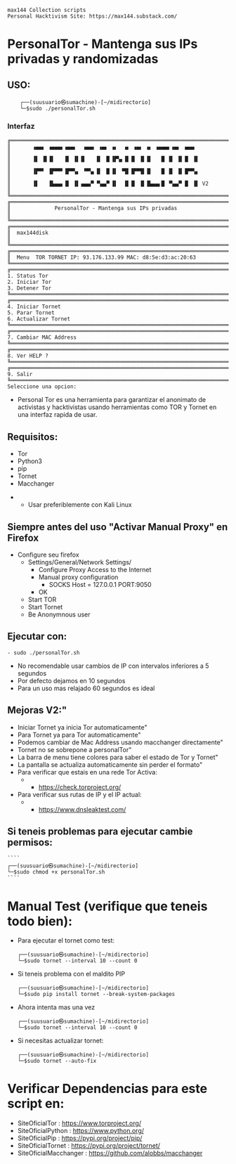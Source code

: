 ```
max144 Collection scripts
Personal Hacktivism Site: https://max144.substack.com/
```
# PersonalTor - Mantenga sus IPs privadas y randomizadas

## USO:
```
    ┌──(suusuario㉿sumachine)-[~/midirectorio]
    └─$sudo ./personalTor.sh
```
### Interfaz
```  
╔══════════════════════════════════════════════════════════════════════╗
║       ▗▄▄▖ ▗▄▄▄▖▗▄▄▖  ▗▄▄▖ ▗▄▖ ▗▖  ▗▖ ▗▄▖ ▗▖ ▗▄▄▄▖▗▄▖ ▗▄▄▖           ║
║       ▐▌ ▐▌▐▌   ▐▌ ▐▌▐▌   ▐▌ ▐▌▐▛▚▖▐▌▐▌ ▐▌▐▌   █ ▐▌ ▐▌▐▌ ▐▌          ║
║       ▐▛▀▘ ▐▛▀▀▘▐▛▀▚▖ ▝▀▚▖▐▌ ▐▌▐▌ ▝▜▌▐▛▀▜▌▐▌   █ ▐▌ ▐▌▐▛▀▚▖          ║
║       ▐▌   ▐▙▄▄▖▐▌ ▐▌▗▄▄▞▘▝▚▄▞▘▐▌  ▐▌▐▌ ▐▌▐▙▄▄▖█ ▝▚▄▞▘▐▌ ▐▌ V2       ║
╚══════════════════════════════════════════════════════════════════════╝
╔══════════════════════════════════════════════════════════════════════╗
║              PersonalTor - Mantenga sus IPs privadas                 ║
╚══════════════════════════════════════════════════════════════════════╝
╔══════════════════════════════════════════════════════════════════════╗
║  max144disk                                                          ║
╚══════════════════════════════════════════════════════════════════════╝
╔══════════════════════════════════════════════════════════════════════╗
║  Menu  TOR TORNET IP: 93.176.133.99 MAC: d8:5e:d3:ac:20:63
╚══════════════════════════════════════════════════════════════════════╝
╔══════════════════════════════════════════════════════════════════════╗
1. Status Tor
2. Iniciar Tor
3. Detener Tor
╚══════════════════════════════════════════════════════════════════════╝
╔══════════════════════════════════════════════════════════════════════╗
4. Iniciar Tornet
5. Parar Tornet
6. Actualizar Tornet
╚══════════════════════════════════════════════════════════════════════╝
╔══════════════════════════════════════════════════════════════════════╗
7. Cambiar MAC Address
╚══════════════════════════════════════════════════════════════════════╝
╔══════════════════════════════════════════════════════════════════════╗
8. Ver HELP ?
╚══════════════════════════════════════════════════════════════════════╝
╔══════════════════════════════════════════════════════════════════════╗
9. Salir
╚══════════════════════════════════════════════════════════════════════╝
Seleccione una opcion: 
```

- Personal Tor es una herramienta para garantizar el anonimato de activistas y hacktivistas usando herramientas como TOR y Tornet en una interfaz rapida de usar.

## Requisitos:
 - Tor
 - Python3
 - pip
 - Tornet
 - Macchanger

* * Usar preferiblemente con Kali Linux

## Siempre antes del uso "Activar Manual Proxy" en Firefox
 - Configure seu firefox
     - Settings/General/Network Settings/
        - Configure Proxy Access to the Internet
        - Manual proxy configuration
             - SOCKS Host = 127.0.0.1 PORT:9050
        - OK
     - Start TOR
     - Start Tornet
    - Be Anonymnous user

## Ejecutar con:
    - sudo ./personalTor.sh

- No recomendable usar cambios de IP con intervalos inferiores a 5 segundos
- Por defecto dejamos en 10 segundos
- Para un uso mas relajado 60 segundos es ideal

## Mejoras V2:"
- Iniciar Tornet ya inicia Tor automaticamente"
- Para Tornet ya para Tor automaticamente"
- Podemos cambiar de Mac Address usando macchanger directamente"
- Tornet no se sobrepone a personalTor"
- La barra de menu tiene colores para saber el estado de Tor y Tornet"
- La pantalla se actualiza automaticamente sin perder el formato"
- Para verificar que estais en una rede Tor Activa:
  - - https://check.torproject.org/
- Para verificar sus rutas de IP y el IP actual:
  - - https://www.dnsleaktest.com/

## Si teneis problemas para ejecutar cambie permisos:
    ````
    ┌──(suusuario㉿sumachine)-[~/midirectorio]
    └─$sudo chmod +x personalTor.sh
    ````
# Manual Test (verifique que teneis todo bien):

- Para ejecutar el tornet como test:
    ````
    ┌──(suusuario㉿sumachine)-[~/midirectorio]
    └─$sudo tornet --interval 10 --count 0
    ````
- Si teneis problema con el maldito PIP 
    ````
    ┌──(suusuario㉿sumachine)-[~/midirectorio]
    └─$sudo pip install tornet --break-system-packages
    ````
- Ahora intenta mas una vez
    ````
    ┌──(suusuario㉿sumachine)-[~/midirectorio]
    └─$sudo tornet --interval 10 --count 0
    ````
- Si necesitas actualizar tornet:
    ````
    ┌──(suusuario㉿sumachine)-[~/midirectorio]
    └─$sudo tornet --auto-fix
    ````
# Verificar Dependencias para este script en:
- SiteOficialTor    : https://www.torproject.org/
- SiteOficialPython : https://www.python.org/
- SiteOficialPip    : https://pypi.org/project/pip/
- SiteOficialTornet  : https://pypi.org/project/tornet/
- SiteOficialMacchanger : https://github.com/alobbs/macchanger